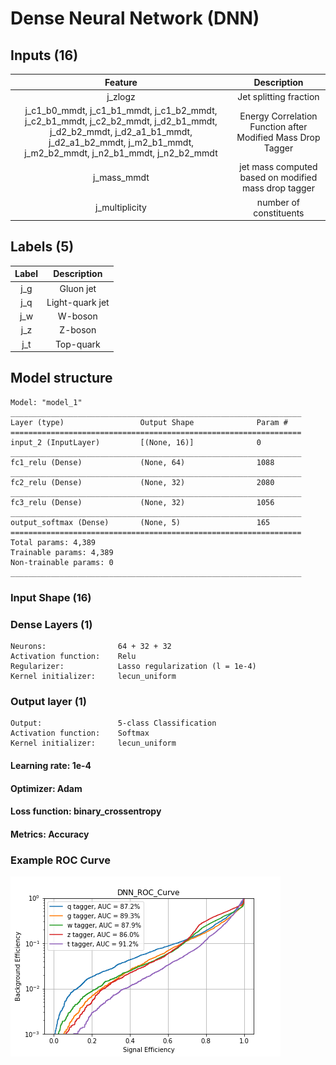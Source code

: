 # Dense Neural Network (DNN)

## Inputs (16)

Feature|Description
:--:|:--:
j_zlogz|Jet splitting fraction
j_c1_b0_mmdt, j_c1_b1_mmdt, j_c1_b2_mmdt, j_c2_b1_mmdt, j_c2_b2_mmdt, j_d2_b1_mmdt, j_d2_b2_mmdt, j_d2_a1_b1_mmdt, j_d2_a1_b2_mmdt, j_m2_b1_mmdt, j_m2_b2_mmdt, j_n2_b1_mmdt, j_n2_b2_mmdt|Energy Correlation Function after Modified Mass Drop Tagger
j_mass_mmdt|jet mass computed based on modified mass drop tagger
j_multiplicity|number of constituents

## Labels (5)

Label|Description
:--:|:--:
j_g|Gluon jet
j_q|Light-quark jet
j_w|W-boson
j_z|Z-boson
j_t|Top-quark

## Model structure

    Model: "model_1"
    _________________________________________________________________
    Layer (type)                 Output Shape              Param #   
    =================================================================
    input_2 (InputLayer)         [(None, 16)]              0         
    _________________________________________________________________
    fc1_relu (Dense)             (None, 64)                1088      
    _________________________________________________________________
    fc2_relu (Dense)             (None, 32)                2080      
    _________________________________________________________________
    fc3_relu (Dense)             (None, 32)                1056      
    _________________________________________________________________
    output_softmax (Dense)       (None, 5)                 165       
    =================================================================
    Total params: 4,389
    Trainable params: 4,389
    Non-trainable params: 0
    _________________________________________________________________

### Input Shape (16)

### Dense Layers (1)

    Neurons:                64 + 32 + 32
    Activation function:    Relu
    Regularizer:            Lasso regularization (l = 1e-4)
    Kernel initializer:     lecun_uniform

### Output layer (1)

    Output:                 5-class Classification
    Activation function:    Softmax
    Kernel initializer:     lecun_uniform

#### Learning rate: 1e-4

#### Optimizer: Adam

#### Loss function: binary_crossentropy

#### Metrics: Accuracy

### Example ROC Curve

![DNN ROC Curve](https://github.com/451488975/Jet_Classification/raw/master/DNN/DNN_ROC.png "DNN ROC Curve")
